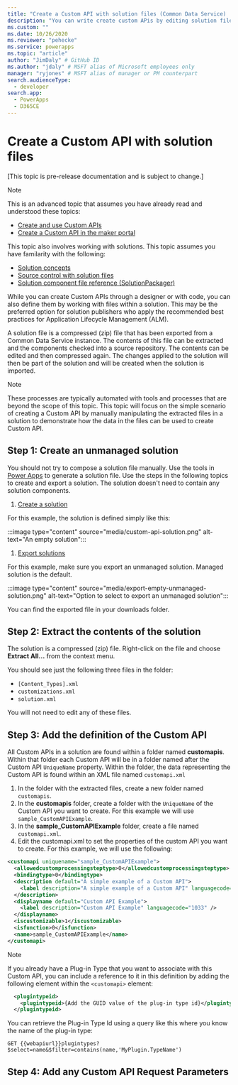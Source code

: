 ```yaml
---
title: "Create a Custom API with solution files (Common Data Service) | Microsoft Docs" # Intent and product brand in a unique string of 43-59 chars including spaces
description: "You can write create custom APis by editing solution files." # 115-145 characters including spaces. This abstract displays in the search result.
ms.custom: ""
ms.date: 10/26/2020
ms.reviewer: "pehecke"
ms.service: powerapps
ms.topic: "article"
author: "JimDaly" # GitHub ID
ms.author: "jdaly" # MSFT alias of Microsoft employees only
manager: "ryjones" # MSFT alias of manager or PM counterpart
search.audienceType: 
  - developer
search.app: 
  - PowerApps
  - D365CE
---
```

# Create a Custom API with solution files 


[This topic is pre-release documentation and is subject to change.]

> [!NOTE]
> This is an advanced topic that assumes you have already read and understood these topics:
> - [Create and use Custom APIs](custom-api.md)
> - [Create a Custom API in the maker portal](create-custom-api-maker-portal.md)
>
> This topic also involves working with solutions. This topic assumes you have familarity with the following:
> - [Solution concepts](/power-platform/alm/solution-concepts-alm)
> - [Source control with solution files](/power-platform/alm/use-source-control-solution-files)
> - [Solution component file reference (SolutionPackager)](solution-component-file-reference-solutionpackager.md)

While you can create Custom APIs through a designer or with code, you can also define them by working with files within a solution. This may be the preferred option for solution publishers who apply the recommended best practices for Application Lifecycle Management (ALM).

A solution file is a compressed (zip) file that has been exported from a Common Data Service instance. The contents of this file can be extracted and the components checked into a source repository. The contents can be edited and then compressed again. The changes applied to the solution will then be part of the solution and will be created when the solution is imported.

> [!NOTE]
> These processes are typically automated with tools and processes that are beyond the scope of this topic. This topic will focus on the simple scenario of creating a Custom API by manually manipulating the extracted files in a solution to demonstrate how the data in the files can be used to create Custom API.

## Step 1: Create an unmanaged solution

You should not try to compose a solution file manually. Use the tools in [Power Apps](https://make.powerapps.com/?utm_source=padocs&utm_medium=linkinadoc&utm_campaign=referralsfromdoc) to generate a solution file. Use the steps in the following topics to create and export a solution. The solution doesn't need to contain any solution components.

1. [Create a solution](../../maker/common-data-service/create-solution.md)

  For this example, the solution is defined simply like this:

  :::image type="content" source="media/custom-api-solution.png" alt-text="An empty solution":::

1. [Export solutions](../../maker/common-data-service/export-solutions.md)

  For this example, make sure you export an unmanaged solution. Managed solution is the default.

  :::image type="content" source="media/export-empty-unmanaged-solution.png" alt-text="Option to select to export an unmanaged solution":::
  
You can find the exported file in your downloads folder.

## Step 2: Extract the contents of the solution

The solution is a compressed (zip) file. Right-click on the file and choose **Extract All...** from the context menu.

You should see just the following three files in the folder:

- `[Content_Types].xml`
- `customizations.xml`
- `solution.xml`

You will not need to edit any of these files.

## Step 3: Add the definition of the Custom API

All Custom APIs in a solution are found within a folder named **customapis**. Within that folder each Custom API will be in a folder named after the Custom API `UniqueName` property.
Within the folder, the data representing the Custom API is found within an XML file named `customapi.xml`

1. In the folder with the extracted files, create a new folder named `customapis`.
1. In the **customapis** folder, create a folder with the `UniqueName` of the Custom API you want to create. For this example we will use `sample_CustomAPIExample`.
1. In the **sample_CustomAPIExample** folder, create a file named `customapi.xml`.
1. Edit the customapi.xml to set the properties of the custom API you want to create. For this example, we will use the following:
  ```xml
  <customapi uniquename="sample_CustomAPIExample">
    <allowedcustomprocessingsteptype>0</allowedcustomprocessingsteptype>
    <bindingtype>0</bindingtype>
    <description default="A simple example of a Custom API">
      <label description="A simple example of a Custom API" languagecode="1033" />
    </description>
    <displayname default="Custom API Example">
      <label description="Custom API Example" languagecode="1033" />
    </displayname>
    <iscustomizable>1</iscustomizable>
    <isfunction>0</isfunction>
    <name>sample_CustomAPIExample</name>
  </customapi>
  ```
    
  > [!NOTE]
  > If you already have a Plug-in Type that you want to associate with this Custom API, you can include a reference to it in this definition by adding the following element within the  `<customapi>` element:
  >
  >  ```xml
  >    <plugintypeid>
  >      <plugintypeid>{Add the GUID value of the plug-in type id}</plugintypeid>
  >    </plugintypeid>
  >  ```
  >
  >  You can retrieve the Plug-in Type Id using a query like this where you know the name of the plug-in type:
  >
  >  ```http
  >  GET {{webapiurl}}plugintypes?$select=name&$filter=contains(name,'MyPlugin.TypeName')
  >  ```

## Step 4: Add any Custom API Request Parameters

